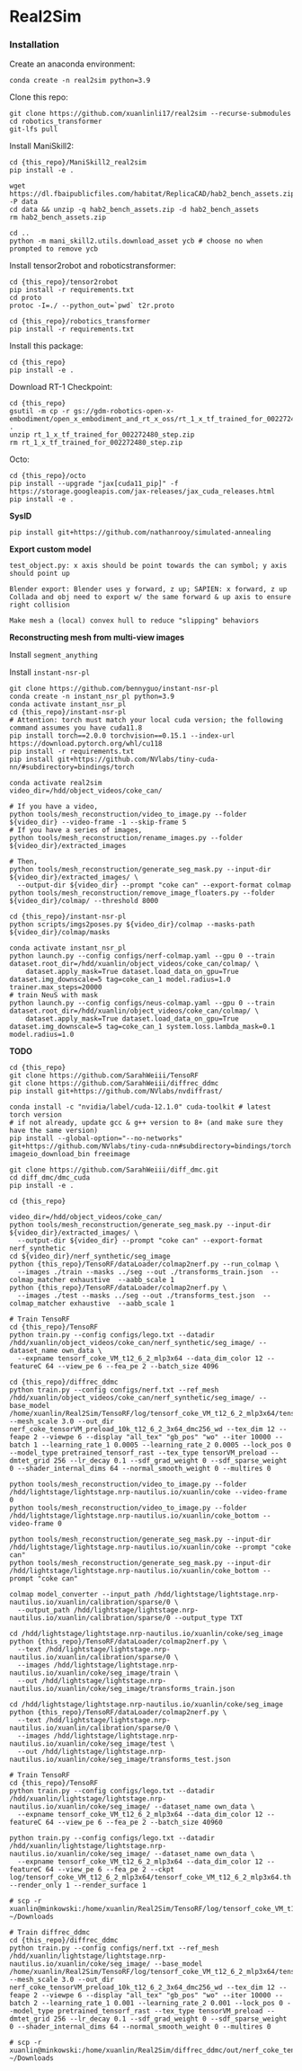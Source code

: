 # Real2Sim

### Installation

Create an anaconda environment: 
```
conda create -n real2sim python=3.9
```

Clone this repo:
```
git clone https://github.com/xuanlinli17/real2sim --recurse-submodules
cd robotics_transformer
git-lfs pull
```

Install ManiSkill2:
```
cd {this_repo}/ManiSkill2_real2sim
pip install -e .

wget https://dl.fbaipublicfiles.com/habitat/ReplicaCAD/hab2_bench_assets.zip -P data
cd data && unzip -q hab2_bench_assets.zip -d hab2_bench_assets
rm hab2_bench_assets.zip

cd ..
python -m mani_skill2.utils.download_asset ycb # choose no when prompted to remove ycb
```



Install tensor2robot and roboticstransformer:
```
cd {this_repo}/tensor2robot
pip install -r requirements.txt
cd proto
protoc -I=./ --python_out=`pwd` t2r.proto

cd {this_repo}/robotics_transformer
pip install -r requirements.txt
```

Install this package:
```
cd {this_repo}
pip install -e .
```

Download RT-1 Checkpoint:
```
cd {this_repo}
gsutil -m cp -r gs://gdm-robotics-open-x-embodiment/open_x_embodiment_and_rt_x_oss/rt_1_x_tf_trained_for_002272480_step.zip .
unzip rt_1_x_tf_trained_for_002272480_step.zip
rm rt_1_x_tf_trained_for_002272480_step.zip
```

Octo:
```
cd {this_repo}/octo
pip install --upgrade "jax[cuda11_pip]" -f https://storage.googleapis.com/jax-releases/jax_cuda_releases.html
pip install -e .
```

<!-- Install latest torch (>=2.2.1):
```
pip install --pre torch torchvision --index-url https://download.pytorch.org/whl/nightly/cu121
```

```
pip install git+https://github.com/pytorch-labs/segment-anything-fast.git
``` -->

**SysID**
```
pip install git+https://github.com/nathanrooy/simulated-annealing
```

**Export custom model**
```
test_object.py: x axis should be point towards the can symbol; y axis should point up

Blender export: Blender uses y forward, z up; SAPIEN: x forward, z up
Collada and obj need to export w/ the same forward & up axis to ensure right collision

Make mesh a (local) convex hull to reduce "slipping" behaviors
```


**Reconstructing mesh from multi-view images**

Install `segment_anything`

<!-- ```
git clone https://github.com/bennyguo/instant-nsr-pl
pip install torch_efficient_distloss nerfacc==0.3.3 PyMCubes omegaconf pyransac3d
pip install git+https://github.com/NVlabs/tiny-cuda-nn/#subdirectory=bindings/torch
``` -->

Install `instant-nsr-pl`

```
git clone https://github.com/bennyguo/instant-nsr-pl
conda create -n instant_nsr_pl python=3.9
conda activate instant_nsr_pl
cd {this_repo}/instant-nsr-pl
# Attention: torch must match your local cuda version; the following command assumes you have cuda11.8
pip install torch==2.0.0 torchvision==0.15.1 --index-url https://download.pytorch.org/whl/cu118
pip install -r requirements.txt
pip install git+https://github.com/NVlabs/tiny-cuda-nn/#subdirectory=bindings/torch
```


```
conda activate real2sim
video_dir=/hdd/object_videos/coke_can/

# If you have a video,
python tools/mesh_reconstruction/video_to_image.py --folder ${video_dir} --video-frame -1 --skip-frame 5
# If you have a series of images,
python tools/mesh_reconstruction/rename_images.py --folder ${video_dir}/extracted_images

# Then,
python tools/mesh_reconstruction/generate_seg_mask.py --input-dir ${video_dir}/extracted_images/ \
  --output-dir ${video_dir} --prompt "coke can" --export-format colmap
python tools/mesh_reconstruction/remove_image_floaters.py --folder ${video_dir}/colmap/ --threshold 8000

cd {this_repo}/instant-nsr-pl
python scripts/imgs2poses.py ${video_dir}/colmap --masks-path ${video_dir}/colmap/masks

conda activate instant_nsr_pl
python launch.py --config configs/nerf-colmap.yaml --gpu 0 --train dataset.root_dir=/hdd/xuanlin/object_videos/coke_can/colmap/ \
    dataset.apply_mask=True dataset.load_data_on_gpu=True dataset.img_downscale=5 tag=coke_can_1 model.radius=1.0 trainer.max_steps=20000
# train NeuS with mask
python launch.py --config configs/neus-colmap.yaml --gpu 0 --train dataset.root_dir=/hdd/xuanlin/object_videos/coke_can/colmap/ \
    dataset.apply_mask=True dataset.load_data_on_gpu=True dataset.img_downscale=5 tag=coke_can_1 system.loss.lambda_mask=0.1 model.radius=1.0
```


**TODO**

```
cd {this_repo}
git clone https://github.com/SarahWeiii/TensoRF
git clone https://github.com/SarahWeiii/diffrec_ddmc
pip install git+https://github.com/NVlabs/nvdiffrast/

conda install -c "nvidia/label/cuda-12.1.0" cuda-toolkit # latest torch version
# if not already, update gcc & g++ version to 8+ (and make sure they have the same version)
pip install --global-option="--no-networks" git+https://github.com/NVlabs/tiny-cuda-nn#subdirectory=bindings/torch
imageio_download_bin freeimage

git clone https://github.com/SarahWeiii/diff_dmc.git
cd diff_dmc/dmc_cuda
pip install -e .

cd {this_repo}
```


```
video_dir=/hdd/object_videos/coke_can/
python tools/mesh_reconstruction/generate_seg_mask.py --input-dir ${video_dir}/extracted_images/ \
  --output-dir ${video_dir} --prompt "coke can" --export-format nerf_synthetic
cd ${video_dir}/nerf_synthetic/seg_image
python {this_repo}/TensoRF/dataLoader/colmap2nerf.py --run_colmap \
  --images ./train --masks ../seg --out ./transforms_train.json  --colmap_matcher exhaustive  --aabb_scale 1
python {this_repo}/TensoRF/dataLoader/colmap2nerf.py \
  --images ./test --masks ../seg --out ./transforms_test.json  --colmap_matcher exhaustive  --aabb_scale 1

# Train TensoRF
cd {this_repo}/TensoRF
python train.py --config configs/lego.txt --datadir /hdd/xuanlin/object_videos/coke_can/nerf_synthetic/seg_image/ --dataset_name own_data \
  --expname tensorf_coke_VM_t12_6_2_mlp3x64 --data_dim_color 12 --featureC 64 --view_pe 6 --fea_pe 2 --batch_size 4096

cd {this_repo}/diffrec_ddmc
python train.py --config configs/nerf.txt --ref_mesh /hdd/xuanlin/object_videos/coke_can/nerf_synthetic/seg_image/ --base_model /home/xuanlin/Real2Sim/TensoRF/log/tensorf_coke_VM_t12_6_2_mlp3x64/tensorf_coke_VM_t12_6_2_mlp3x64.th --mesh_scale 3.0 --out_dir nerf_coke_tensorVM_preload_10k_t12_6_2_3x64_dmc256_wd --tex_dim 12 --feape 2 --viewpe 6 --display "all_tex" "gb_pos" "wo" --iter 10000 --batch 1 --learning_rate_1 0.0005 --learning_rate_2 0.0005 --lock_pos 0 --model_type pretrained_tensorf_rast --tex_type tensorVM_preload --dmtet_grid 256 --lr_decay 0.1 --sdf_grad_weight 0 --sdf_sparse_weight 0 --shader_internal_dims 64 --normal_smooth_weight 0 --multires 0

```



```
python tools/mesh_reconstruction/video_to_image.py --folder /hdd/lightstage/lightstage.nrp-nautilus.io/xuanlin/coke --video-frame 0
python tools/mesh_reconstruction/video_to_image.py --folder /hdd/lightstage/lightstage.nrp-nautilus.io/xuanlin/coke_bottom --video-frame 0

python tools/mesh_reconstruction/generate_seg_mask.py --input-dir /hdd/lightstage/lightstage.nrp-nautilus.io/xuanlin/coke --prompt "coke can"
python tools/mesh_reconstruction/generate_seg_mask.py --input-dir /hdd/lightstage/lightstage.nrp-nautilus.io/xuanlin/coke_bottom --prompt "coke can"

colmap model_converter --input_path /hdd/lightstage/lightstage.nrp-nautilus.io/xuanlin/calibration/sparse/0 \
  --output_path /hdd/lightstage/lightstage.nrp-nautilus.io/xuanlin/calibration/sparse/0 --output_type TXT

cd /hdd/lightstage/lightstage.nrp-nautilus.io/xuanlin/coke/seg_image
python {this_repo}/TensoRF/dataLoader/colmap2nerf.py \
  --text /hdd/lightstage/lightstage.nrp-nautilus.io/xuanlin/calibration/sparse/0 \
  --images /hdd/lightstage/lightstage.nrp-nautilus.io/xuanlin/coke/seg_image/train \
  --out /hdd/lightstage/lightstage.nrp-nautilus.io/xuanlin/coke/seg_image/transforms_train.json

cd /hdd/lightstage/lightstage.nrp-nautilus.io/xuanlin/coke/seg_image
python {this_repo}/TensoRF/dataLoader/colmap2nerf.py \
  --text /hdd/lightstage/lightstage.nrp-nautilus.io/xuanlin/calibration/sparse/0 \
  --images /hdd/lightstage/lightstage.nrp-nautilus.io/xuanlin/coke/seg_image/test \
  --out /hdd/lightstage/lightstage.nrp-nautilus.io/xuanlin/coke/seg_image/transforms_test.json

# Train TensoRF
cd {this_repo}/TensoRF
python train.py --config configs/lego.txt --datadir /hdd/xuanlin/lightstage/lightstage.nrp-nautilus.io/xuanlin/coke/seg_image/ --dataset_name own_data \
  --expname tensorf_coke_VM_t12_6_2_mlp3x64 --data_dim_color 12 --featureC 64 --view_pe 6 --fea_pe 2 --batch_size 40960

python train.py --config configs/lego.txt --datadir /hdd/xuanlin/lightstage/lightstage.nrp-nautilus.io/xuanlin/coke/seg_image/ --dataset_name own_data \
  --expname tensorf_coke_VM_t12_6_2_mlp3x64 --data_dim_color 12 --featureC 64 --view_pe 6 --fea_pe 2 --ckpt log/tensorf_coke_VM_t12_6_2_mlp3x64/tensorf_coke_VM_t12_6_2_mlp3x64.th --render_only 1 --render_surface 1

# scp -r xuanlin@minkowski:/home/xuanlin/Real2Sim/TensoRF/log/tensorf_coke_VM_t12_6_2_mlp3x64 ~/Downloads

# Train diffrec_ddmc
cd {this_repo}/diffrec_ddmc
python train.py --config configs/nerf.txt --ref_mesh /hdd/xuanlin/lightstage/lightstage.nrp-nautilus.io/xuanlin/coke/seg_image/ --base_model /home/xuanlin/Real2Sim/TensoRF/log/tensorf_coke_VM_t12_6_2_mlp3x64/tensorf_coke_VM_t12_6_2_mlp3x64.th --mesh_scale 3.0 --out_dir nerf_coke_tensorVM_preload_10k_t12_6_2_3x64_dmc256_wd --tex_dim 12 --feape 2 --viewpe 6 --display "all_tex" "gb_pos" "wo" --iter 10000 --batch 2 --learning_rate_1 0.001 --learning_rate_2 0.001 --lock_pos 0 --model_type pretrained_tensorf_rast --tex_type tensorVM_preload --dmtet_grid 256 --lr_decay 0.1 --sdf_grad_weight 0 --sdf_sparse_weight 0 --shader_internal_dims 64 --normal_smooth_weight 0 --multires 0

# scp -r xuanlin@minkowski:/home/xuanlin/Real2Sim/diffrec_ddmc/out/nerf_coke_tensorVM_preload_10k_t12_6_2_3x64_dmc256_wd ~/Downloads
```